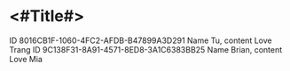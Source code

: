 #  <#Title#>

ID 8016CB1F-1060-4FC2-AFDB-B47899A3D291 Name Tu, content Love Trang
ID 9C138F31-8A91-4571-8ED8-3A1C6383BB25 Name Brian, content Love Mia
